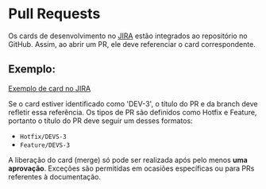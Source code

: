# Pull Requests

Os cards de desenvolvimento no [JIRA](https://criminal-cases.atlassian.net/jira/software/projects/DEVS/boards/3) estão integrados ao repositório no GitHub. Assim, ao abrir um PR, ele deve referenciar o card correspondente.

## Exemplo:
[Exemplo de card no JIRA](https://github.com/user-attachments/assets/c946044e-6a21-4d58-bf31-3df01eac841f)


Se o card estiver identificado como 'DEV-3', o título do PR e da branch deve refletir essa referência. Os tipos de PR são definidos como Hotfix e Feature, portanto o título do PR deve seguir um desses formatos:
- `Hotfix/DEVS-3`
- `Feature/DEVS-3`
  
A liberação do card (merge) só pode ser realizada após pelo menos **uma aprovação**. Exceções são permitidas em ocasiões específicas ou para PRs referentes à documentação.
